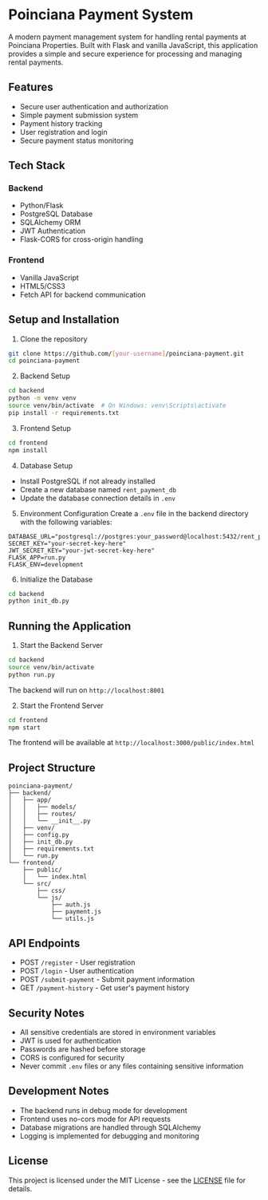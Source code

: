 # Poinciana Payment System

A modern payment management system for handling rental payments at Poinciana Properties. Built with Flask and vanilla JavaScript, this application provides a simple and secure experience for processing and managing rental payments.

## Features

- Secure user authentication and authorization
- Simple payment submission system
- Payment history tracking
- User registration and login
- Secure payment status monitoring

## Tech Stack

### Backend
- Python/Flask
- PostgreSQL Database
- SQLAlchemy ORM
- JWT Authentication
- Flask-CORS for cross-origin handling

### Frontend
- Vanilla JavaScript
- HTML5/CSS3
- Fetch API for backend communication

## Setup and Installation

1. Clone the repository
```bash
git clone https://github.com/[your-username]/poinciana-payment.git
cd poinciana-payment
```

2. Backend Setup
```bash
cd backend
python -m venv venv
source venv/bin/activate  # On Windows: venv\Scripts\activate
pip install -r requirements.txt
```

3. Frontend Setup
```bash
cd frontend
npm install
```

4. Database Setup
- Install PostgreSQL if not already installed
- Create a new database named `rent_payment_db`
- Update the database connection details in `.env`

5. Environment Configuration
Create a `.env` file in the backend directory with the following variables:
```
DATABASE_URL="postgresql://postgres:your_password@localhost:5432/rent_payment_db"
SECRET_KEY="your-secret-key-here"
JWT_SECRET_KEY="your-jwt-secret-key-here"
FLASK_APP=run.py
FLASK_ENV=development
```

6. Initialize the Database
```bash
cd backend
python init_db.py
```

## Running the Application

1. Start the Backend Server
```bash
cd backend
source venv/bin/activate
python run.py
```
The backend will run on `http://localhost:8001`

2. Start the Frontend Server
```bash
cd frontend
npm start
```
The frontend will be available at `http://localhost:3000/public/index.html`

## Project Structure

```
poinciana-payment/
├── backend/
│   ├── app/
│   │   ├── models/
│   │   ├── routes/
│   │   └── __init__.py
│   ├── venv/
│   ├── config.py
│   ├── init_db.py
│   ├── requirements.txt
│   └── run.py
└── frontend/
    ├── public/
    │   └── index.html
    └── src/
        ├── css/
        └── js/
            ├── auth.js
            ├── payment.js
            └── utils.js
```

## API Endpoints

- POST `/register` - User registration
- POST `/login` - User authentication
- POST `/submit-payment` - Submit payment information
- GET `/payment-history` - Get user's payment history

## Security Notes

- All sensitive credentials are stored in environment variables
- JWT is used for authentication
- Passwords are hashed before storage
- CORS is configured for security
- Never commit `.env` files or any files containing sensitive information

## Development Notes

- The backend runs in debug mode for development
- Frontend uses no-cors mode for API requests
- Database migrations are handled through SQLAlchemy
- Logging is implemented for debugging and monitoring

## License

This project is licensed under the MIT License - see the [LICENSE](LICENSE) file for details.